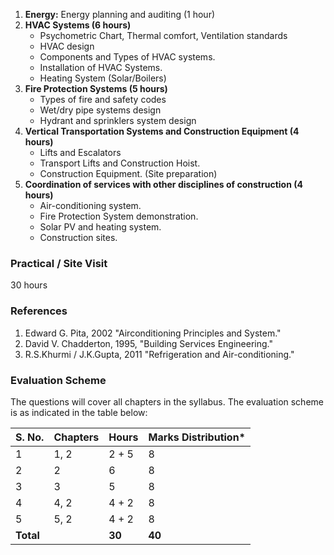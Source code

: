 1. **Energy:** Energy planning and auditing (1 hour)
2. **HVAC Systems (6 hours)**
    * Psychometric Chart, Thermal comfort, Ventilation standards
    * HVAC design
    * Components and Types of HVAC systems.
    * Installation of HVAC Systems.
    * Heating System (Solar/Boilers)
3. **Fire Protection Systems (5 hours)**
    * Types of fire and safety codes
    * Wet/dry pipe systems design
    * Hydrant and sprinklers system design
4. **Vertical Transportation Systems and Construction Equipment (4 hours)**
    * Lifts and Escalators
    * Transport Lifts and Construction Hoist.
    * Construction Equipment. (Site preparation)
5. **Coordination of services with other disciplines of construction (4 hours)**
    * Air-conditioning system.
    * Fire Protection System demonstration. 
    * Solar PV and heating system.
    * Construction sites.

### Practical / Site Visit

30 hours

### References

1. Edward G. Pita, 2002 "Airconditioning Principles and System." 
2. David V. Chadderton, 1995, "Building Services Engineering."
3. R.S.Khurmi / J.K.Gupta, 2011 "Refrigeration and Air-conditioning."

### Evaluation Scheme

The questions will cover all chapters in the syllabus. The evaluation scheme is as indicated in the table below:

| S. No.    | Chapters | Hours  | Marks Distribution* |
| --------- | -------- | ------ | ------------------- |
| 1         | 1, 2     | 2 + 5  | 8                   |
| 2         | 2        | 6      | 8                   |
| 3         | 3        | 5      | 8                   |
| 4         | 4, 2     | 4 + 2  | 8                   |
| 5         | 5, 2     | 4 + 2  | 8                   |
| **Total** |          | **30** | **40**              |



